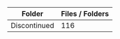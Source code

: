 | Folder       |   Files / Folders |
|--------------|-------------------|
| Discontinued |               116 |